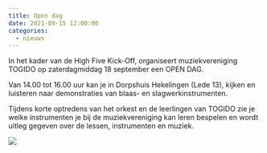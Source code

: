 ```yaml
---
title: Open dag
date: 2021-09-15 12:00:00
categories:
  - nieuws
---
```


In het kader van de High Five Kick-Off, organiseert muziekvereniging TOGIDO op zaterdagmiddag 18 september een OPEN DAG. 

Van 14.00 tot 16.00 uur kan je in Dorpshuis Hekelingen (Lede 13), kijken en luisteren naar demonstraties van blaas- en slagwerkinstrumenten.

Tijdens korte optredens van het orkest en de leerlingen van TOGIDO zie je welke instrumenten je bij de muziekvereniging kan leren bespelen en wordt uitleg gegeven over de lessen, instrumenten en muziek.

![](/images/open-dag-2021.png)
